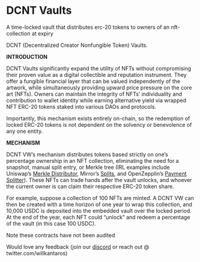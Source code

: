 # DCNT Vaults
A time-locked vault that distributes erc-20 tokens to owners of an nft-collection at expiry 

DCNT (Decentralized Creator Nonfungible Token) Vaults.

**INTRODUCTION**

DCNT Vaults significantly expand the utility of NFTs without compromising their proven value as a digital collectible and reputation instrument.  They offer a fungible financial layer that can be valued independently of the artwork, while simultaneously providing upward price pressure on the core art (NFTs).  Owners can maintain the integrity of NFTs’ individuality and contribution to wallet identity while earning alternative yield via wrapped NFT ERC-20 tokens staked into various DAOs and protocols. 

Importantly, this mechanism exists entirely on-chain, so the redemption of locked ERC-20 tokens is not dependent on the solvency or benevolence of any one entity.

**MECHANISM**

DCNT VW’s mechanism distributes tokens based strictly on one’s percentage ownership in an NFT collection, eliminating the need for a snapshot, manual split entry, or Merkle tree (IRL examples include Uniswap’s [Merkle Distributor](https://github.com/Uniswap/merkle-distributor), Mirror’s [Splits](https://github.com/mirror-xyz/splits), and OpenZepplin’s [Payment Splitter](https://github.com/OpenZeppelin/openzeppelin-contracts/blob/master/contracts/finance/PaymentSplitter.sol)). These NFTs can trade hands after the vault unlocks, and whoever the current owner is can claim their respective ERC-20 token share. 

For example, suppose a collection of 100 NFTs are minted. A DCNT VW can then be created with a time horizon of one year to wrap this collection, and 10,000 USDC is deposited into the embedded vault over the locked period.  At the end of the year, each NFT could “unlock” and redeem a percentage of the vault (in this case 100 USDC).

Note these contracts have not been audited

Would love any feedback (join our [discord](https://discord.com/invite/YVbxe6nhRv) or reach out @ twitter.com/willkantaros) 

